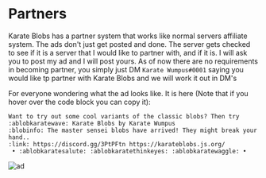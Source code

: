 # Partners
Karate Blobs has a partner system that works like normal servers affiliate system. The ads don't just get posted and done. The server gets checked to see if it is a server that I would like to partner with, and if it is. I will ask you to post my ad and I will post yours. As of now there are no requirements in becoming partner, you simply just DM `Karate Wumpus#0001` saying you would like tp partner with Karate Blobs and we will work it out in DM's

For everyone wondering what the ad looks like. It is here (Note that if you hover over the code block you can copy it):
```
Want to try out some cool variants of the classic blobs? Then try
:ablobkaratewave: Karate Blobs by Karate Wumpus
:blobinfo: The master sensei blobs have arrived! They might break your hand..
:link: https://discord.gg/3PtPFtn https://karateblobs.js.org/
 • :ablobkaratesalute: :ablobkaratethinkeyes: :ablobkaratewaggle: •
 ```


 ![ad](https://karateblobs.js.org/images/ad.gif)
